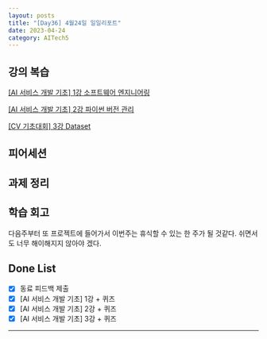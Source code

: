 ```yaml
---
layout: posts
title: "[Day36] 4월24일 일일리포트"
date: 2023-04-24
category: AITech5
---
```


## 강의 복습

[[AI 서비스 개발 기초] 1강 소프트웨어 엔지니어링](https://www.notion.so/AI-1-18952c714df34490a11da2ff4e6849ff) 

[[AI 서비스 개발 기초] 2강 파이썬 버전 관리](https://www.notion.so/AI-2-5297b22ba88d4655976ed652b0e0543f) 

[[CV 기초대회] 3강 Dataset](https://www.notion.so/CV-3-Dataset-8f0647075212488d89cd50293b171cd8) 

## 피어세션

## 과제 정리

## 학습 회고

다음주부터 또 프로젝트에 들어가서 이번주는 휴식할 수 있는 한 주가 될 것같다. 쉬면서도 너무 해이해지지 않아야 겠다.

## Done List

- [x]  동료 피드백 제출
- [x]  [AI 서비스 개발 기초] 1강 + 퀴즈
- [x]  [AI 서비스 개발 기초] 2강 + 퀴즈
- [x]  [AI 서비스 개발 기초] 3강 + 퀴즈

---
